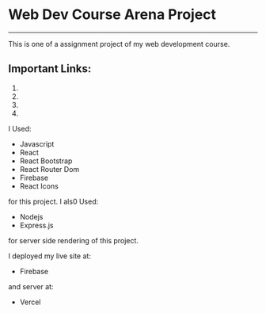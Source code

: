 # Web Dev Course Arena Project
***
This is one of a  assignment project of my web development course.


## Important Links:
1. [Github Client Code Link]: https://github.com/programming-hero-web-course1/b610-learning-platform-client-side-OmarFaruqueRahat7991
2. [Github Server Code Link]: https://github.com/programming-hero-web-course1/b610-lerning-platform-server-side-OmarFaruqueRahat7991
3. [Live website link of firebase]:https://my-tenth-assignment.web.app
4. [Live server link of vercel]:https://my-tenth-assignment-server.vercel.app/

I Used:

- Javascript
- React
- React Bootstrap
- React Router Dom
- Firebase
- React Icons

for this project.
I als0 Used:

- Nodejs
- Express.js


for server side rendering of this project.

I deployed my live site at:

- Firebase

and server at:

- Vercel


